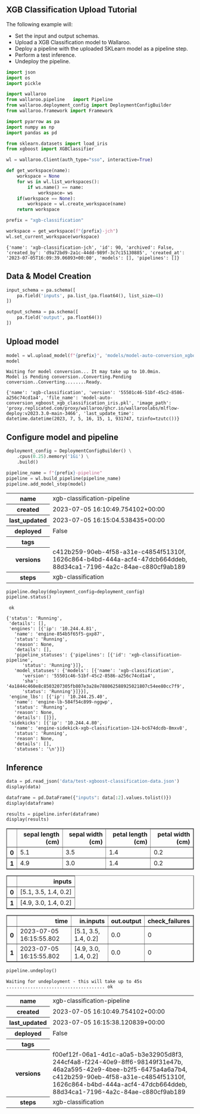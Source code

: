 ## XGB Classification Upload Tutorial

The following example will:

* Set the input and output schemas.
* Upload a XGB Classification model to Wallaroo.
* Deploy a pipeline with the uploaded SKLearn model as a pipeline step.
* Perform a test inference.
* Undeploy the pipeline.

```python
import json
import os
import pickle

import wallaroo
from wallaroo.pipeline   import Pipeline
from wallaroo.deployment_config import DeploymentConfigBuilder
from wallaroo.framework import Framework

import pyarrow as pa
import numpy as np
import pandas as pd

from sklearn.datasets import load_iris
from xgboost import XGBClassifier
```

```python
wl = wallaroo.Client(auth_type="sso", interactive=True)
```

```python
def get_workspace(name):
    workspace = None
    for ws in wl.list_workspaces():
        if ws.name() == name:
            workspace= ws
    if(workspace == None):
        workspace = wl.create_workspace(name)
    return workspace

prefix = "xgb-classification"
```

```python
workspace = get_workspace(f"{prefix}-jch")
wl.set_current_workspace(workspace)
```

    {'name': 'xgb-classification-jch', 'id': 90, 'archived': False, 'created_by': 'd9a72bd9-2a1c-44dd-989f-3c7c15130885', 'created_at': '2023-07-05T16:09:39.06093+00:00', 'models': [], 'pipelines': []}

## Data & Model Creation

```python
input_schema = pa.schema([
    pa.field('inputs', pa.list_(pa.float64(), list_size=4))
])

output_schema = pa.schema([
    pa.field('output', pa.float64())
])
```

## Upload model

```python
model = wl.upload_model(f"{prefix}", 'models/model-auto-conversion_xgboost_xgb_classification_iris.pkl', framework=Framework.XGBOOST, input_schema=input_schema, output_schema=output_schema)
model
```

    Waiting for model conversion... It may take up to 10.0min.
    Model is Pending conversion..Converting.Pending conversion..Converting........Ready.

    {'name': 'xgb-classification', 'version': '55501c46-51bf-45c2-8586-a256c74cd1a4', 'file_name': 'model-auto-conversion_xgboost_xgb_classification_iris.pkl', 'image_path': 'proxy.replicated.com/proxy/wallaroo/ghcr.io/wallaroolabs/mlflow-deploy:v2023.3.0-main-3466', 'last_update_time': datetime.datetime(2023, 7, 5, 16, 15, 1, 931747, tzinfo=tzutc())}

## Configure model and pipeline

```python
deployment_config = DeploymentConfigBuilder() \
    .cpus(0.25).memory('1Gi') \
    .build()
```

```python
pipeline_name = f"{prefix}-pipeline"
pipeline = wl.build_pipeline(pipeline_name)
pipeline.add_model_step(model)
```

<table><tr><th>name</th> <td>xgb-classification-pipeline</td></tr><tr><th>created</th> <td>2023-07-05 16:10:49.754102+00:00</td></tr><tr><th>last_updated</th> <td>2023-07-05 16:15:04.538435+00:00</td></tr><tr><th>deployed</th> <td>False</td></tr><tr><th>tags</th> <td></td></tr><tr><th>versions</th> <td>c412b259-90eb-4f58-a31e-c4854f51310f, 1626c864-b4bd-444a-acf4-47dcb664ddeb, 88d34ca1-7196-4a2c-84ae-c880cf9ab189</td></tr><tr><th>steps</th> <td>xgb-classification</td></tr></table>

```python
pipeline.deploy(deployment_config=deployment_config)
pipeline.status()
```

     ok

    {'status': 'Running',
     'details': [],
     'engines': [{'ip': '10.244.4.81',
       'name': 'engine-854b5f65f5-gxp87',
       'status': 'Running',
       'reason': None,
       'details': [],
       'pipeline_statuses': {'pipelines': [{'id': 'xgb-classification-pipeline',
          'status': 'Running'}]},
       'model_statuses': {'models': [{'name': 'xgb-classification',
          'version': '55501c46-51bf-45c2-8586-a256c74cd1a4',
          'sha': '4a1844c460e8c8503207305fb807e3a28e788062588925021807c54ee80cc7f9',
          'status': 'Running'}]}}],
     'engine_lbs': [{'ip': '10.244.25.40',
       'name': 'engine-lb-584f54c899-nggwp',
       'status': 'Running',
       'reason': None,
       'details': []}],
     'sidekicks': [{'ip': '10.244.4.80',
       'name': 'engine-sidekick-xgb-classification-124-bc674dcdb-8mxv8',
       'status': 'Running',
       'reason': None,
       'details': [],
       'statuses': '\n'}]}

## Inference

```python
data = pd.read_json('data/test-xgboost-classification-data.json')
display(data)

dataframe = pd.DataFrame({"inputs": data[:2].values.tolist()})
display(dataframe)

results = pipeline.infer(dataframe)
display(results)
```

<table border="1" class="dataframe">
  <thead>
    <tr style="text-align: right;">
      <th></th>
      <th>sepal length (cm)</th>
      <th>sepal width (cm)</th>
      <th>petal length (cm)</th>
      <th>petal width (cm)</th>
    </tr>
  </thead>
  <tbody>
    <tr>
      <th>0</th>
      <td>5.1</td>
      <td>3.5</td>
      <td>1.4</td>
      <td>0.2</td>
    </tr>
    <tr>
      <th>1</th>
      <td>4.9</td>
      <td>3.0</td>
      <td>1.4</td>
      <td>0.2</td>
    </tr>
  </tbody>
</table>

<table border="1" class="dataframe">
  <thead>
    <tr style="text-align: right;">
      <th></th>
      <th>inputs</th>
    </tr>
  </thead>
  <tbody>
    <tr>
      <th>0</th>
      <td>[5.1, 3.5, 1.4, 0.2]</td>
    </tr>
    <tr>
      <th>1</th>
      <td>[4.9, 3.0, 1.4, 0.2]</td>
    </tr>
  </tbody>
</table>

<table border="1" class="dataframe">
  <thead>
    <tr style="text-align: right;">
      <th></th>
      <th>time</th>
      <th>in.inputs</th>
      <th>out.output</th>
      <th>check_failures</th>
    </tr>
  </thead>
  <tbody>
    <tr>
      <th>0</th>
      <td>2023-07-05 16:15:55.802</td>
      <td>[5.1, 3.5, 1.4, 0.2]</td>
      <td>0.0</td>
      <td>0</td>
    </tr>
    <tr>
      <th>1</th>
      <td>2023-07-05 16:15:55.802</td>
      <td>[4.9, 3.0, 1.4, 0.2]</td>
      <td>0.0</td>
      <td>0</td>
    </tr>
  </tbody>
</table>

```python
pipeline.undeploy()
```

    Waiting for undeployment - this will take up to 45s ..................................... ok

<table><tr><th>name</th> <td>xgb-classification-pipeline</td></tr><tr><th>created</th> <td>2023-07-05 16:10:49.754102+00:00</td></tr><tr><th>last_updated</th> <td>2023-07-05 16:15:38.120839+00:00</td></tr><tr><th>deployed</th> <td>False</td></tr><tr><th>tags</th> <td></td></tr><tr><th>versions</th> <td>f00ef12f-06a1-4d1c-a0a5-b3e32905d8f3, 244cf4a8-f224-40e9-8ff6-98149f31e47b, 46a2a595-42e9-4bee-b2f5-6475a4a6a7b4, c412b259-90eb-4f58-a31e-c4854f51310f, 1626c864-b4bd-444a-acf4-47dcb664ddeb, 88d34ca1-7196-4a2c-84ae-c880cf9ab189</td></tr><tr><th>steps</th> <td>xgb-classification</td></tr></table>

